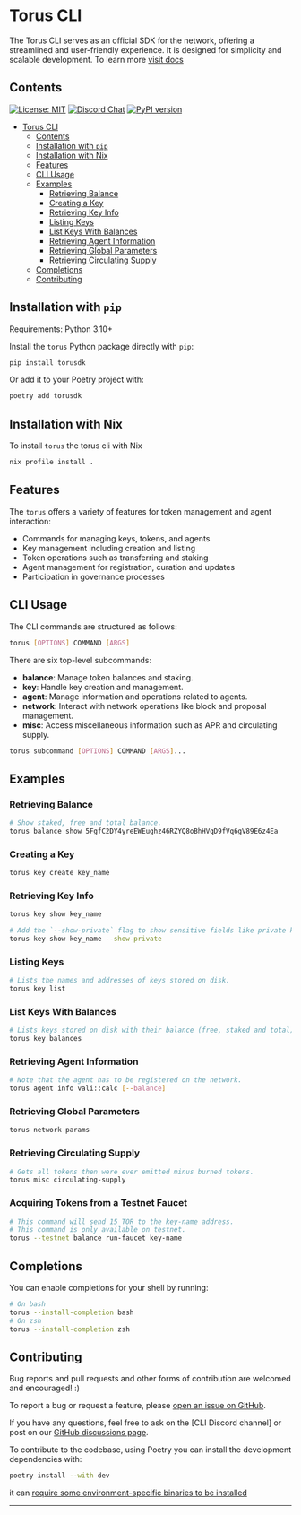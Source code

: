 # Torus CLI

The Torus CLI serves as an official SDK for the network, offering a streamlined and
user-friendly experience. It is designed for simplicity and scalable
development. To learn more [visit docs](https://docs.torus.network/installation/setup-torus)

## Contents

[![License: MIT](https://img.shields.io/badge/License-MIT-yellow.svg)](https://opensource.org/licenses/MIT)
[![Discord Chat](https://img.shields.io/badge/discord-join%20chat-blue.svg)](https://discord.gg/W2H8Q6aE)
[![PyPI version](https://badge.fury.io/py/torus.svg)](https://pypi.org/project/torusdk/)

- [Torus CLI](#torus-cli)
  - [Contents](#contents)
  - [Installation with `pip`](#installation-with-pip)
  - [Installation with Nix](#installation-with-nix)
  - [Features](#features)
  - [CLI Usage](#cli-usage)
  - [Examples](#examples)
    - [Retrieving Balance](#retrieving-balance)
    - [Creating a Key](#creating-a-key)
    - [Retrieving Key Info](#retrieving-key-info)
    - [Listing Keys](#listing-keys)
    - [List Keys With Balances](#list-keys-with-balances)
    - [Retrieving Agent Information](#retrieving-agent-information)
    - [Retrieving Global Parameters](#retrieving-global-parameters)
    - [Retrieving Circulating Supply](#retrieving-circulating-supply)
  - [Completions](#completions)
  - [Contributing](#contributing)

## Installation with `pip`

Requirements: Python 3.10+

Install the `torus` Python package directly with `pip`:

```sh
pip install torusdk
```

Or add it to your Poetry project with:

```sh
poetry add torusdk
```

## Installation with Nix

To install `torus` the torus cli with Nix

```sh
nix profile install .
```

## Features

The `torus` offers a variety of features for token management and agent interaction:

- Commands for managing keys, tokens, and agents
- Key management including creation and listing
- Token operations such as transferring and staking
- Agent management for registration, curation and updates
- Participation in governance processes

## CLI Usage

The CLI commands are structured as follows:

```sh
torus [OPTIONS] COMMAND [ARGS]
```

There are six top-level subcommands:

- **balance**: Manage token balances and staking.
- **key**: Handle key creation and management.
- **agent**: Manage information and operations related to agents.
- **network**: Interact with network operations like block and proposal management.
- **misc**: Access miscellaneous information such as APR and circulating supply.

```sh
torus subcommand [OPTIONS] COMMAND [ARGS]...
```

## Examples

### Retrieving Balance

```sh
# Show staked, free and total balance.
torus balance show 5FgfC2DY4yreEWEughz46RZYQ8oBhHVqD9fVq6gV89E6z4Ea
```

### Creating a Key

```sh
torus key create key_name
```

### Retrieving Key Info

```sh
torus key show key_name

# Add the `--show-private` flag to show sensitive fields like private key.
torus key show key_name --show-private
```

### Listing Keys

```sh
# Lists the names and addresses of keys stored on disk.
torus key list
```

### List Keys With Balances

```sh
# Lists keys stored on disk with their balance (free, staked and total).
torus key balances
```

### Retrieving Agent Information

```sh
# Note that the agent has to be registered on the network.
torus agent info vali::calc [--balance]
```

### Retrieving Global Parameters

```sh
torus network params
```

### Retrieving Circulating Supply

```sh
# Gets all tokens then were ever emitted minus burned tokens.
torus misc circulating-supply
```

### Acquiring Tokens from a Testnet Faucet

```sh
# This command will send 15 TOR to the key-name address.
# This command is only available on testnet.
torus --testnet balance run-faucet key-name
```

## Completions

You can enable completions for your shell by running:

```sh
# On bash
torus --install-completion bash
# On zsh
torus --install-completion zsh
```

## Contributing

Bug reports and pull requests and other forms of contribution are welcomed and
encouraged! :)

To report a bug or request a feature, please [open an issue on GitHub].

If you have any questions, feel free to ask on the [CLI Discord channel] or
post on our [GitHub discussions page].

To contribute to the codebase, using Poetry you can install the development dependencies with:

```sh
poetry install --with dev
```

it can [require some environment-specific binaries to be installed][ruff-installation]

---

[open an issue on GitHub]: https://github.com/renlabs-dev/torus/issues/new/choose
[torus Discord channel]: https://go.renlabs-dev.org/torus-channel
[GitHub discussions page]: https://github.com/renlabs-dev/torus/discussions
[ruff-installation]: https://docs.astral.sh/ruff/installation/
